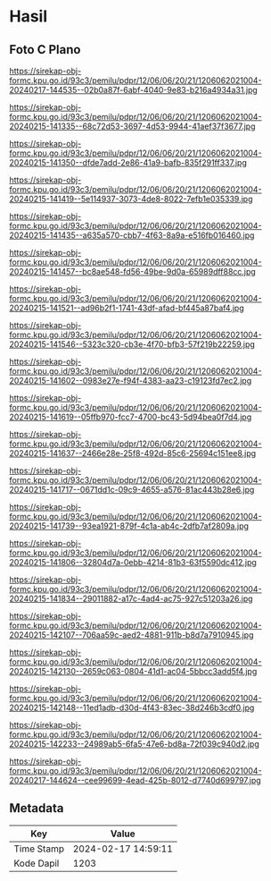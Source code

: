 # Hasil

## Foto C Plano

https://sirekap-obj-formc.kpu.go.id/93c3/pemilu/pdpr/12/06/06/20/21/1206062021004-20240217-144535--02b0a87f-6abf-4040-9e83-b216a4934a31.jpg

https://sirekap-obj-formc.kpu.go.id/93c3/pemilu/pdpr/12/06/06/20/21/1206062021004-20240215-141335--68c72d53-3697-4d53-9944-41aef37f3677.jpg

https://sirekap-obj-formc.kpu.go.id/93c3/pemilu/pdpr/12/06/06/20/21/1206062021004-20240215-141350--dfde7add-2e86-41a9-bafb-835f291ff337.jpg

https://sirekap-obj-formc.kpu.go.id/93c3/pemilu/pdpr/12/06/06/20/21/1206062021004-20240215-141419--5e114937-3073-4de8-8022-7efb1e035339.jpg

https://sirekap-obj-formc.kpu.go.id/93c3/pemilu/pdpr/12/06/06/20/21/1206062021004-20240215-141435--a635a570-cbb7-4f63-8a9a-e516fb016460.jpg

https://sirekap-obj-formc.kpu.go.id/93c3/pemilu/pdpr/12/06/06/20/21/1206062021004-20240215-141457--bc8ae548-fd56-49be-9d0a-65989dff88cc.jpg

https://sirekap-obj-formc.kpu.go.id/93c3/pemilu/pdpr/12/06/06/20/21/1206062021004-20240215-141521--ad96b2f1-1741-43df-afad-bf445a87baf4.jpg

https://sirekap-obj-formc.kpu.go.id/93c3/pemilu/pdpr/12/06/06/20/21/1206062021004-20240215-141546--5323c320-cb3e-4f70-bfb3-57f219b22259.jpg

https://sirekap-obj-formc.kpu.go.id/93c3/pemilu/pdpr/12/06/06/20/21/1206062021004-20240215-141602--0983e27e-f94f-4383-aa23-c19123fd7ec2.jpg

https://sirekap-obj-formc.kpu.go.id/93c3/pemilu/pdpr/12/06/06/20/21/1206062021004-20240215-141619--05ffb970-fcc7-4700-bc43-5d94bea0f7d4.jpg

https://sirekap-obj-formc.kpu.go.id/93c3/pemilu/pdpr/12/06/06/20/21/1206062021004-20240215-141637--2466e28e-25f8-492d-85c6-25694c151ee8.jpg

https://sirekap-obj-formc.kpu.go.id/93c3/pemilu/pdpr/12/06/06/20/21/1206062021004-20240215-141717--0671dd1c-09c9-4655-a576-81ac443b28e6.jpg

https://sirekap-obj-formc.kpu.go.id/93c3/pemilu/pdpr/12/06/06/20/21/1206062021004-20240215-141739--93ea1921-879f-4c1a-ab4c-2dfb7af2809a.jpg

https://sirekap-obj-formc.kpu.go.id/93c3/pemilu/pdpr/12/06/06/20/21/1206062021004-20240215-141806--32804d7a-0ebb-4214-81b3-63f5590dc412.jpg

https://sirekap-obj-formc.kpu.go.id/93c3/pemilu/pdpr/12/06/06/20/21/1206062021004-20240215-141834--29011882-a17c-4ad4-ac75-927c51203a26.jpg

https://sirekap-obj-formc.kpu.go.id/93c3/pemilu/pdpr/12/06/06/20/21/1206062021004-20240215-142107--706aa59c-aed2-4881-911b-b8d7a7910945.jpg

https://sirekap-obj-formc.kpu.go.id/93c3/pemilu/pdpr/12/06/06/20/21/1206062021004-20240215-142130--2659c063-0804-41d1-ac04-5bbcc3add5f4.jpg

https://sirekap-obj-formc.kpu.go.id/93c3/pemilu/pdpr/12/06/06/20/21/1206062021004-20240215-142148--11ed1adb-d30d-4f43-83ec-38d246b3cdf0.jpg

https://sirekap-obj-formc.kpu.go.id/93c3/pemilu/pdpr/12/06/06/20/21/1206062021004-20240215-142233--24989ab5-6fa5-47e6-bd8a-72f039c940d2.jpg

https://sirekap-obj-formc.kpu.go.id/93c3/pemilu/pdpr/12/06/06/20/21/1206062021004-20240217-144624--cee99699-4ead-425b-8012-d7740d699797.jpg


## Metadata

| Key        | Value               |
| ---------- | ------------------- |
| Time Stamp | 2024-02-17 14:59:11 |
| Kode Dapil | 1203                |



